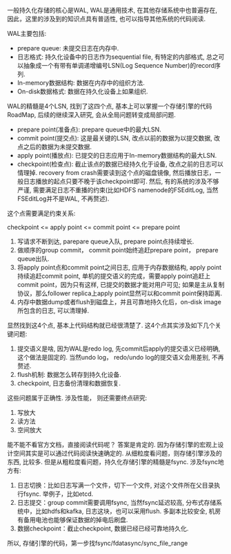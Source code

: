 一般持久化存储的核心是WAL, WAL是通用技术, 在其他存储系统中也普遍存在, 因此，这里的涉及到的知识点具有普适性, 也可以指导其他系统的代码阅读.

WAL主要包括:
- prepare queue: 未提交日志在内存中.
- 日志格式: 持久化设备中的日志作为sequential file, 有特定的内部格式,  总之可以抽象成一个有带有单调递增编号LSN(Log Sequence Number)的record序列.
- In-memory数据结构: 数据在内存中的组织方法.
- On-disk数据格式: 数据在持久化设备上如果组织.

WAL的精髓是4个LSN, 找到了这四个点, 基本上可以掌握一个存储引擎的代码RoadMap, 后续的继续深入研究, 会从全局问题转变成局部问题.
- prepare point(准备点):  prepare queue中的最大LSN.
- commit point(提交点):  这是最关键的LSN, 改点以前的数据为以提交数据, 改点之后的数据为未提交数据. 
- apply point(播放点): 已提交的日志应用于In-memory数据结构的最大LSN.
- checkpoint(检查点): 截止该点的数据已经持久化于设备, 改点之前的日志可以情理掉. recovery from crash需要读到这个点的磁盘镜像, 然后播放日志，一般日志播放的起点只要不晚于该checkpoint即可. 然后, 有的系统的涉及不够严谨, 需要满足日志不重播的约束(比如HDFS namenode的FSEditLog, 当然FSEditLog并不是WAL,  不再赘述).

这个点需要满足约束关系:

checkpoint <= apply point <= commit point <= prepare point

1. 写请求不断到达,  parepare queue入队, prepare point点持续增长.
2. 做顺序的group commit， commit point始终追赶prepare point， prepare queue出队.
3. 将apply point点和commit point之间日志, 应用于内存数据结构, apply point持续追赶commit point,  单机的提交语义的完成，需要apply point追赶上commit point，因为只有这样, 已提交的数据才能对用户可见; 如果是主从复制协议，那么follower replica上apply point显然可以和commit point保持距离.
4. 内存中数据dump或者flush到磁盘上，并且可靠地持久化后，on-disk image所包含的日志, 可以清理掉.

显然找到这4个点, 基本上代码结构就已经很清楚了. 这4个点其实涉及如下几个关键问题:
1. 提交语义是啥, 因为WAL是redo log, 先commit后apply的提交语义已经明确, 这个做法是固定的. 当然undo log， redo/undo log的提交语义会用差别, 不再赘述.
2. flush机制: 数据怎么转存到持久化设备.
3. checkpoint, 日志备份清理和数据恢复.

这些问题属于正确性. 涉及性能， 则还需要终点研究:
1. 写放大
2. 读方法
3. 空间放大

能不能不看官方文档，直接阅读代码呢？ 答案是肯定的. 因为存储引擎的宏观上设计空间其实是可以通过代码阅读快速确定的. 从细粒度看问题，则存储引擎涉及的东西, 比较多. 但是从粗粒度看问题，持久化存储引擎的精髓是fsync. 涉及fsync地方有:
1. 日志切换：比如日志写满一个文件，切下一个文件, 对这个文件所在父目录执行fsync. 举例子，比如etcd.
2. 日志提交：group commit需要调用fsync, 当然fsync延迟较高, 分布式存储系统中，比如hdfs和kafka, 日志这块，也可以采用flush. 多副本比较安全, 机房有备用电池也能够保证数据的掉电后刷盘.
3. 数据checkpoint：截止checkpoint, 数据已经已经可靠地持久化.

所以, 存储引擎的代码，第一步找fsync/fdatasync/sync_file_range